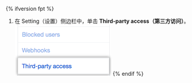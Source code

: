 {% ifversion fpt %}
  1. 在 Setting（设置）侧边栏中，单击 **Third-party access（第三方访问）**。 ![左侧边栏中的 {% data variables.product.prodname_oauth_app %} 访问选项卡](/assets/images/help/settings/settings-sidebar-third-party-access.png)
{% endif %}
